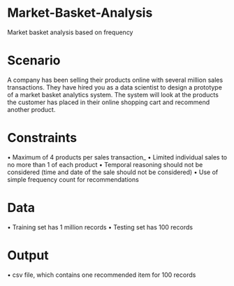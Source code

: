 # Market-Basket-Analysis

Market basket analysis based on frequency

# Scenario

A company has been selling their products online with several million sales transactions. They have hired you as a data scientist to design a prototype of a market basket analytics system. The system will look at the products the customer has placed in their online shopping cart and recommend another product.

# Constraints
• Maximum of 4 products per sales transaction_
• Limited individual sales to no more than 1 of each product
• Temporal reasoning should not be considered (time and date of the sale should not be considered)
• Use of simple frequency count for recommendations

# Data
• Training set has 1 million records
• Testing set has 100 records

# Output
• csv file, which contains one recommended item for 100 records

